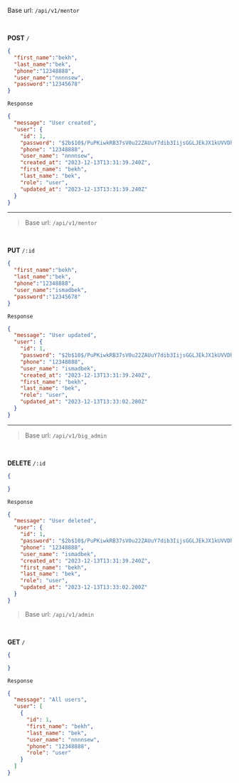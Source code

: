 
<!-- Create Big Admin -->
 Base url: `/api/v1/mentor`

<br>

**POST** `/`

```json
{
  "first_name":"bekh",
  "last_name":"bek",
  "phone":"12348888",
  "user_name":"nnnnsew",
  "password":"12345678"
}
```



`Response`

```json
{
  "message": "User created",
  "user": {
    "id": 1,
    "password": "$2b$10$/PuPKiwkRB37sV0u22ZAUuY7dib3IijsGGLJEkJX1kUVVDhRdp16u",
    "phone": "12348888",
    "user_name": "nnnnsew",
    "created_at": "2023-12-13T13:31:39.240Z",
    "first_name": "bekh",
    "last_name": "bek",
    "role": "user",
    "updated_at": "2023-12-13T13:31:39.240Z"
  }
}
```
---
<!-- Update Admin -->

> Base url: `/api/v1/mentor`

<br>

**PUT** `/:id`

```json
{
  "first_name":"bekh",
  "last_name":"bek",
  "phone":"12348888",
  "user_name":"ismadbek",
  "password":"12345678"
}
```



`Response`

```json
{
  "message": "User updated",
  "user": {
    "id": 1,
    "password": "$2b$10$/PuPKiwkRB37sV0u22ZAUuY7dib3IijsGGLJEkJX1kUVVDhRdp16u",
    "phone": "12348888",
    "user_name": "ismadbek",
    "created_at": "2023-12-13T13:31:39.240Z",
    "first_name": "bekh",
    "last_name": "bek",
    "role": "user",
    "updated_at": "2023-12-13T13:33:02.280Z"
  }
}
```
---
<!-- Delete Admin -->

> Base url: `/api/v1/big_admin`

<br>

**DELETE** `/:id`

```json
{

}
```



`Response`

```json
{
  "message": "User deleted",
  "user": {
    "id": 1,
    "password": "$2b$10$/PuPKiwkRB37sV0u22ZAUuY7dib3IijsGGLJEkJX1kUVVDhRdp16u",
    "phone": "12348888",
    "user_name": "ismadbek",
    "created_at": "2023-12-13T13:31:39.240Z",
    "first_name": "bekh",
    "last_name": "bek",
    "role": "user",
    "updated_at": "2023-12-13T13:33:02.280Z"
  }
}
```
<!-- Get All Admin -->

> Base url: `/api/v1/admin`

<br>

**GET** `/`

```json
{

}
```



`Response`

```json
{
  "message": "All users",
  "user": [
    {
      "id": 1,
      "first_name": "bekh",
      "last_name": "bek",
      "user_name": "nnnnsew",
      "phone": "12348888",
      "role": "user"
    }
  ]
}
```